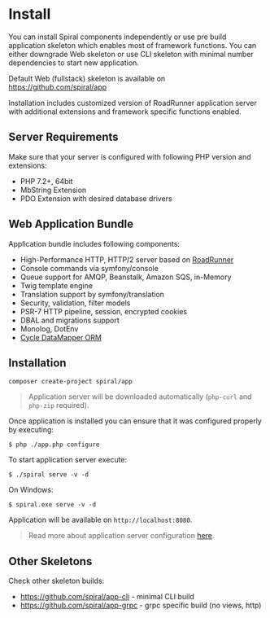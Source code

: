 # Install
You can install Spiral components independently or use pre build application skeleton which enables most of framework 
functions. You can either downgrade Web skeleton or use CLI skeleton with minimal number dependencies to start new application.

Default Web (fullstack) skeleton is available on https://github.com/spiral/app

Installation includes customized version of RoadRunner application server with additional extensions and framework 
specific functions enabled.
<br/>

Server Requirements
--------
Make sure that your server is configured with following PHP version and extensions:
* PHP 7.2+, 64bit
* MbString Extension
* PDO Extension with desired database drivers

Web Application Bundle
--------
Application bundle includes following components:
* High-Performance HTTP, HTTP/2 server based on [RoadRunner](https://roadrunner.dev)
* Console commands via symfony/console
* Queue support for AMQP, Beanstalk, Amazon SQS, in-Memory
* Twig template engine
* Translation support by symfony/translation
* Security, validation, filter models
* PSR-7 HTTP pipeline, session, encrypted cookies
* DBAL and migrations support
* Monolog, DotEnv
* [Cycle DataMapper ORM](https://github.com/cycle)

Installation
--------
```
composer create-project spiral/app
```

> Application server will be downloaded automatically (`php-curl` and `php-zip` required).

Once application is installed you can ensure that it was configured properly by executing:

```
$ php ./app.php configure
```

To start application server execute:

```
$ ./spiral serve -v -d
```

On Windows:

```$xslt
$ spiral.exe serve -v -d
```

Application will be available on `http://localhost:8080`.

> Read more about application server configuration [here](https://roadrunner.dev/docs).

## Other Skeletons
Check other skeleton builds:
- https://github.com/spiral/app-cli - minimal CLI build
- https://github.com/spiral/app-grpc - grpc specific build (no views, http)
